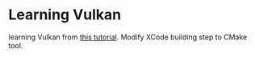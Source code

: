 # Learning Vulkan
learning Vulkan from [this tutorial](https://vulkan-tutorial.com/).
Modify XCode building step to CMake tool.
